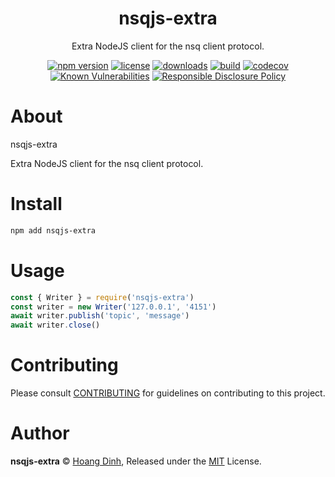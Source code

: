 <p align="center"><h1 align="center">
  nsqjs-extra
</h1>

<p align="center">
  Extra NodeJS client for the nsq client protocol.
</p>

<p align="center">
  <a href="https://www.npmjs.org/package/nsqjs-extra"><img src="https://badgen.net/npm/v/nsqjs-extra" alt="npm version"/></a>
  <a href="https://www.npmjs.org/package/nsqjs-extra"><img src="https://badgen.net/npm/license/nsqjs-extra" alt="license"/></a>
  <a href="https://www.npmjs.org/package/nsqjs-extra"><img src="https://badgen.net/npm/dt/nsqjs-extra" alt="downloads"/></a>
  <a href="https://travis-ci.org/kydrenw/nsqjs-extra"><img src="https://badgen.net/travis/kydrenw/nsqjs-extra" alt="build"/></a>
  <a href="https://codecov.io/gh/kydrenw/nsqjs-extra"><img src="https://badgen.net/codecov/c/github/kydrenw/nsqjs-extra" alt="codecov"/></a>
  <a href="https://snyk.io/test/github/kydrenw/nsqjs-extra"><img src="https://snyk.io/test/github/kydrenw/nsqjs-extra/badge.svg" alt="Known Vulnerabilities"/></a>
  <a href="./SECURITY.md"><img src="https://img.shields.io/badge/Security-Responsible%20Disclosure-yellow.svg" alt="Responsible Disclosure Policy" /></a>
</p>

# About

nsqjs-extra

Extra NodeJS client for the nsq client protocol.

# Install

```bash
npm add nsqjs-extra
```

# Usage

```js
const { Writer } = require('nsqjs-extra')
const writer = new Writer('127.0.0.1', '4151')
await writer.publish('topic', 'message')
await writer.close()
```

# Contributing

Please consult [CONTRIBUTING](./CONTRIBUTING.md) for guidelines on contributing to this project.

# Author

**nsqjs-extra** © [Hoang Dinh](https://github.com/kydrenw), Released under the [MIT](./LICENSE) License.
